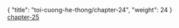 { "title": "toi-cuong-he-thong/chapter-24", "weight": 24 }
<br/><a class="nextchap" href="/toi-cuong-he-thong/chapter-25">chapter-25</a>
